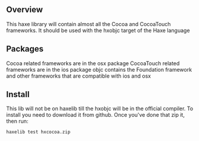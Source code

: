 ## Overview

This haxe library will contain almost all the Cocoa and CocoaTouch frameworks.
It should be used with the hxobjc target of the Haxe language

## Packages

Cocoa related frameworks are in the osx package
CocoaTouch related frameworks are in the ios package
objc contains the Foundation framework and other frameworks that are compatible with ios and osx


## Install

This lib will not be on haxelib till the hxobjc will be in the official compiler. To install you need to download it from github. Once you've done that zip it, then run:

	haxelib test hxcocoa.zip
